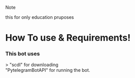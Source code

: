 > [!NOTE]
> this for only education pruposes


# How To use & Requirements!
<h3> This bot uses</h3>  
>
<bold>
"scdl" for downloading <br>
"PytelegramBotAPI" for running the bot.

  
</bold>

